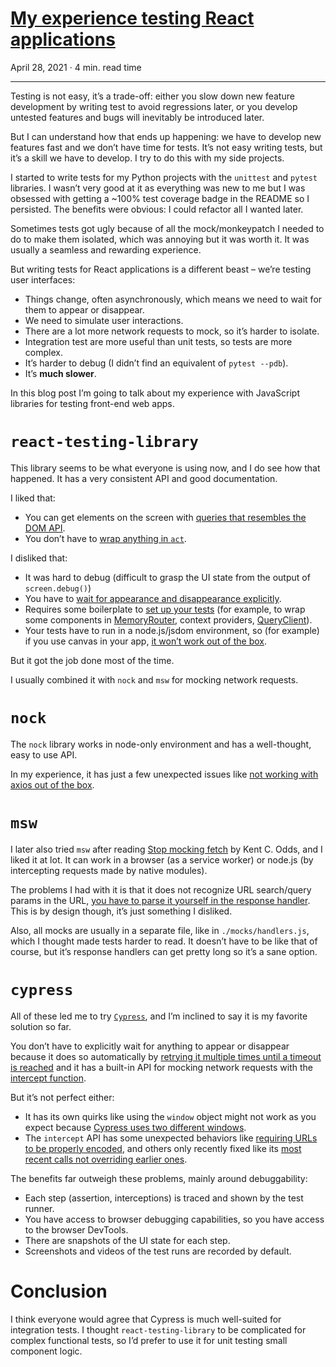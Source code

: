 # [My experience testing React applications](https://phelipetls.github.io/posts/my-experience-testing-react-applications/)

April 28, 2021 · 4 min. read time

---

<p>Testing is not easy, it&rsquo;s a trade-off: either you slow down new feature
development by writing test to avoid regressions later, or you develop untested
features and bugs will inevitably be introduced later.</p>
<p>But I can understand how that ends up happening: we have to develop new features
fast and we don&rsquo;t have time for tests. It&rsquo;s not easy writing tests, but it&rsquo;s a
skill we have to develop. I try to do this with my side projects.</p>
<p>I started to write tests for my Python projects with the <code>unittest</code> and <code>pytest</code>
libraries. I wasn&rsquo;t very good at it as everything was new to me but I was
obsessed with getting a ~100% test coverage badge in the README so I persisted.
The benefits were obvious: I could refactor all I wanted later.</p>
<p>Sometimes tests got ugly because of all the mock/monkeypatch I needed to do to
make them isolated, which was annoying but it was worth it. It was usually a
seamless and rewarding experience.</p>
<p>But writing tests for React applications is a different beast &ndash; we&rsquo;re testing
user interfaces:</p>
<ul>
<li>Things change, often asynchronously, which means we need to wait for them to
appear or disappear.</li>
<li>We need to simulate user interactions.</li>
<li>There are a lot more network requests to mock, so it&rsquo;s harder to isolate.</li>
<li>Integration test are more useful than unit tests, so tests are more complex.</li>
<li>It&rsquo;s harder to debug (I didn&rsquo;t find an equivalent of <code>pytest --pdb</code>).</li>
<li>It&rsquo;s <strong>much slower</strong>.</li>
</ul>
<p>In this blog post I&rsquo;m going to talk about my experience with JavaScript
libraries for testing front-end web apps.</p>
<h1>
  <code>react-testing-library</code>
</h1>
<p>This library seems to be what everyone is using now, and I do see how that
happened. It has a very consistent API and good documentation.</p>
<p>I liked that:</p>
<ul>
<li>You can get elements on the screen with
<a href="https://testing-library.com/docs/queries/about/">queries that resembles the DOM API</a>.</li>
<li>You don&rsquo;t have to
<a href="https://kentcdodds.com/blog/common-mistakes-with-react-testing-library#wrapping-things-in-act-unnecessarily">wrap anything in <code>act</code></a>.</li>
</ul>
<p>I disliked that:</p>
<ul>
<li>It was hard to debug (difficult to grasp the UI state from the output of
<code>screen.debug()</code>)</li>
<li>You have to
<a href="https://testing-library.com/docs/guide-disappearance">wait for appearance and disappearance explicitly</a>.</li>
<li>Requires some boilerplate to
<a href="(https://testing-library.com/docs/react-testing-library/setup/)">set up your tests</a>
(for example, to wrap some components in
<a href="https://reactrouter.com/web/api/MemoryRouter">MemoryRouter</a>, context
providers,
<a href="https://react-query.tanstack.com/reference/QueryClient">QueryClient</a>).</li>
<li>Your tests have to run in a node.js/jsdom environment, so (for example) if you
use canvas in your app,
<a href="https://github.com/jsdom/jsdom#canvas-support">it won&rsquo;t work out of the box</a>.</li>
</ul>
<p>But it got the job done most of the time.</p>
<p>I usually combined it with <code>nock</code> and <code>msw</code> for mocking network requests.</p>
<h1>
  <code>nock</code>
</h1>
<p>The <code>nock</code> library works in node-only environment and has a well-thought, easy
to use API.</p>
<p>In my experience, it has just a few unexpected issues like
<a href="https://www.npmjs.com/package/nock#axios">not working with axios out of the box</a>.</p>
<h1>
  <code>msw</code>
</h1>
<p>I later also tried <code>msw</code> after reading
<a href="https://kentcdodds.com/blog/stop-mocking-fetch/">Stop mocking fetch</a> by Kent C.
Odds, and I liked it at lot. It can work in a browser (as a service worker) or
node.js (by intercepting requests made by native modules).</p>
<p>The problems I had with it is that it does not recognize URL search/query params
in the URL,
<a href="https://github.com/mswjs/msw/issues/71">you have to parse it yourself in the response handler</a>.
This is by design though, it&rsquo;s just something I disliked.</p>
<p>Also, all mocks are usually in a separate file, like in <code>./mocks/handlers.js</code>,
which I thought made tests harder to read. It doesn&rsquo;t have to be like that of
course, but it&rsquo;s response handlers can get pretty long so it&rsquo;s a sane option.</p>
<h1>
  <code>cypress</code>
</h1>
<p>All of these led me to try <a href="https://docs.cypress.io/"><code>Cypress</code></a>, and I&rsquo;m
inclined to say it is my favorite solution so far.</p>
<p>You don&rsquo;t have to explicitly wait for anything to appear or disappear because it
does so automatically by
<a href="https://docs.cypress.io/guides/core-concepts/retry-ability">retrying it multiple times until a timeout is reached</a>
and it has a built-in API for mocking network requests with the
<a href="https://docs.cypress.io/api/commands/intercept">intercept function</a>.</p>
<p>But it&rsquo;s not perfect either:</p>
<ul>
<li>It has its own quirks like using the <code>window</code> object might not work as you
expect because
<a href="https://docs.cypress.io/api/commands/window#Cypress-uses-2-different-windows">Cypress uses two different windows</a>.</li>
<li>The <code>intercept</code> API has some unexpected behaviors like
<a href="https://github.com/cypress-io/cypress/issues/15956">requiring URLs to be properly encoded</a>,
and others only recently fixed like its
<a href="https://github.com/cypress-io/cypress/issues/9302">most recent calls not overriding earlier ones</a>.</li>
</ul>
<p>The benefits far outweigh these problems, mainly around debuggability:</p>
<ul>
<li>Each step (assertion, interceptions) is traced and shown by the test runner.</li>
<li>You have access to browser debugging capabilities, so you have access to the
browser DevTools.</li>
<li>There are snapshots of the UI state for each step.</li>
<li>Screenshots and videos of the test runs are recorded by default.</li>
</ul>
<h1>
  Conclusion
</h1>
<p>I think everyone would agree that Cypress is much well-suited for integration
tests. I thought <code>react-testing-library</code> to be complicated for complex
functional tests, so I&rsquo;d prefer to use it for unit testing small component
logic.</p>

